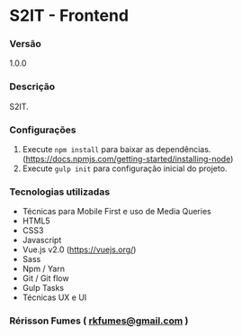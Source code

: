 # S2IT - Frontend

### Versão
1.0.0

### Descrição
S2IT.

### Configurações
1. Execute `npm install` para baixar as dependências. (https://docs.npmjs.com/getting-started/installing-node)
2. Execute `gulp init` para configuração inicial do projeto.
 
### Tecnologias utilizadas
- Técnicas para Mobile First e uso de Media Queries
- HTML5
- CSS3
- Javascript
- Vue.js v2.0 (https://vuejs.org/)
- Sass
- Npm / Yarn
- Git / Git flow
- Gulp Tasks
- Técnicas UX e UI

### Rérisson Fumes ( <rkfumes@gmail.com> ) 
